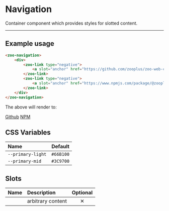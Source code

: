 # Navigation

Container component which provides styles for slotted content.

***

## Example usage

```HTML
<zoo-navigation>
	<div>
		<zoo-link type="negative">
			<a slot="anchor" href="https://github.com/zooplus/zoo-web-components">Github</a>
		</zoo-link>
		<zoo-link type="negative">
			<a slot="anchor" href="https://www.npmjs.com/package/@zooplus/zoo-web-components">NPM</a>
		</zoo-link>
	</div>
</zoo-navigation>
```

The above will render to:

<zoo-navigation>
	<div>
		<zoo-link type="negative">
			<a slot="anchor" href="https://github.com/zooplus/zoo-web-components">Github</a>
		</zoo-link>
		<zoo-link type="negative">
			<a slot="anchor" href="https://www.npmjs.com/package/@zooplus/zoo-web-components">NPM</a>
		</zoo-link>
	</div>
</zoo-navigation>

## CSS Variables

| **Name**          | **Default** |
| :---------------- | :---------: |
| `--primary-light` |  `#66B100`  |
| `--primary-mid`   |  `#3C9700`  |

## Slots

| **Name** | **Description**   | **Optional** |
| :------: | :---------------- | :----------: |
|          | arbitrary content |   &#10005;   |
